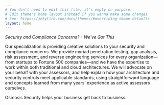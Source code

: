 ```yaml
---
# You don't need to edit this file, it's empty on purpose.
# Edit theme's home layout instead if you wanna make some changes
# See: https://jekyllrb.com/docs/themes/#overriding-theme-defaults
layout: home
---
```

*Security and Compliance Concerns? - We've Got This*

Our specialization is providing creative solutions to your security and compliance concerns. We provide myriad penetration testing, gap analysis, risk assessment, and reverse engineering services for every organization—from startups to Fortune 500 companies—and we have the expertise to work within both traditional and cloud architectures. We will advocate on your behalf with your assessors, and help explain how your architecture and security controls meet applicable standards, using straightforward language and concepts learned from many years’ experience as active assessors ourselves.

Osmosis Security helps your business get back to business.
